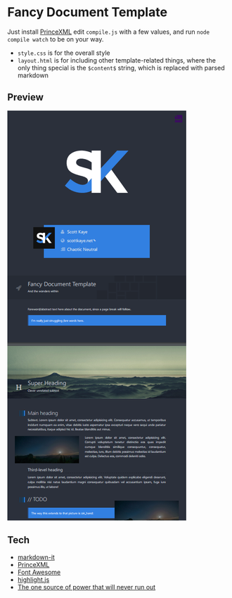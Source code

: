 # Fancy Document Template
Just install [PrinceXML](https://www.princexml.com/) edit `compile.js` with a few values, and run `node compile watch` to be on your way.

- `style.css` is for the overall style
- `layout.html` is for including other template-related things, where the only thing special is the `$content$` string, which is replaced with parsed markdown

## Preview
![](preview.png)

## Tech
- [markdown-it](https://github.com/markdown-it/markdown-it)
- [PrinceXML](https://www.princexml.com/)
- [Font Awesome](http://fontawesome.io/icons/)
- [highlight.js](https://highlightjs.org/)
- [The one source of power that will never run out](http://themickeywiki.com/index.php?title=Ellen%27s_Energy_Adventure#Final_Film)